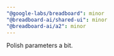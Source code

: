 ```yaml
---
"@google-labs/breadboard": minor
"@breadboard-ai/shared-ui": minor
"@breadboard-ai/a2": minor
---
```


Polish parameters a bit.
